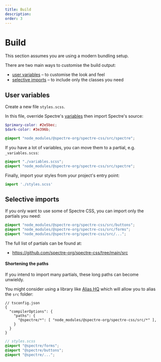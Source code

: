 ```yaml
---
title: Build
description: 
order: 3
---
```


# Build

This section assumes you are using a modern bundling setup.

There are two main ways to customise the build output:

- [user variables](#user-variables) – to customise the look and feel
- [selective imports](#selective-imports) – to include only the classes you need

## User variables

Create a new file `styles.scss`.

In this file, override Spectre's [variables](variables.md) then import Spectre's source: 

```scss
$primary-color: #2e5bec;
$dark-color: #3e396b;

@import "node_modules/@spectre-org/spectre-css/src/spectre";
```

If you have a lot of variables, you can move them to a partial, e.g. `_variables.scss`:

```scss
@import "./variables.scss";
@import "node_modules/@spectre-org/spectre-css/src/spectre";
```

Finally, import your styles from your project's entry point:

```js
import './styles.scss'  
```

## Selective imports

If you only want to use some of Spectre CSS, you can import only the partials you need:

```scss
@import "node_modules/@spectre-org/spectre-css/src/buttons";
@import "node_modules/@spectre-org/spectre-css/src/forms";
@import "node_modules/@spectre-org/spectre-css/src/...";
```

The full list of partials can be found at:

- https://github.com/spectre-org/spectre-css/tree/main/src

#### Shortening the paths

If you intend to import many partials, these long paths can become unwieldy.

You might consider using a library like [Alias HQ](https://github.com/davestewart/alias-hq) which will allow you to alias the `src` folder:

```json5
// tsconfig.json
{
  "compilerOptions": {
    "paths": {
      "@spectre/*": [ "node_modules/@spectre-org/spectre-css/src/*" ],
    }
  }
}
```

```scss
// styles.scss
@import "@spectre/forms";
@import "@spectre/buttons";
@import "@spectre/...";
```

<!--

This technique seems to no longer work under Node 14+ due to circular dependency issues

## Prefixing

If you want to prefix all classes, you will need to clone the [spectre-css](https://github.com/spectre-org/spectre-css) repository and build from source.

You can use [gulp-css-prefix](https://www.npmjs.com/package/gulp-css-prefix) plugin and add a new Gulp task to enable it.

```bash
npm install gulp-css-prefix
```

The following example adds `s-` to all classes.

```js
// gulpfile.js
var cssPrefix = require('gulp-css-prefix');

function prefix() {
  return gulp
    .src('./dist/*.css')
    .pipe(cssPrefix('s-'))
    .pipe(gulp.dest('./dist'));
}

exports.prefix = prefix;
```

After you compile your version of Spectre in the `/dist` folder, run `gulp prefix` in the directory of Spectre.

-->
